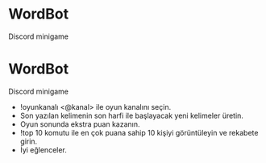 # WordBot
Discord minigame

# WordBot
Discord minigame

- !oyunkanalı <@kanal> ile oyun kanalını seçin.
- Son yazılan kelimenin son harfi ile başlayacak yeni kelimeler üretin.
- Oyun sonunda ekstra puan kazanın.
- !top 10 komutu ile en çok puana sahip 10 kişiyi görüntüleyin ve rekabete girin.
- İyi eğlenceler.
